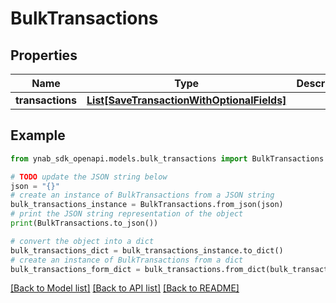 # BulkTransactions


## Properties

Name | Type | Description | Notes
------------ | ------------- | ------------- | -------------
**transactions** | [**List[SaveTransactionWithOptionalFields]**](SaveTransactionWithOptionalFields.md) |  | 

## Example

```python
from ynab_sdk_openapi.models.bulk_transactions import BulkTransactions

# TODO update the JSON string below
json = "{}"
# create an instance of BulkTransactions from a JSON string
bulk_transactions_instance = BulkTransactions.from_json(json)
# print the JSON string representation of the object
print(BulkTransactions.to_json())

# convert the object into a dict
bulk_transactions_dict = bulk_transactions_instance.to_dict()
# create an instance of BulkTransactions from a dict
bulk_transactions_form_dict = bulk_transactions.from_dict(bulk_transactions_dict)
```
[[Back to Model list]](../README.md#documentation-for-models) [[Back to API list]](../README.md#documentation-for-api-endpoints) [[Back to README]](../README.md)


